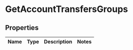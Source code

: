 
# GetAccountTransfersGroups

## Properties
Name | Type | Description | Notes
------------ | ------------- | ------------- | -------------



